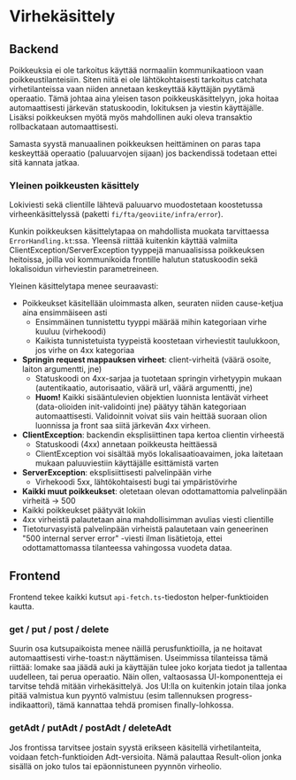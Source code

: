# Virhekäsittely

## Backend

Poikkeuksia ei ole tarkoitus käyttää normaaliin kommunikaatioon vaan poikkeustilanteisiin. Siten niitä ei ole
lähtökohtaisesti tarkoitus catchata virhetilanteissa vaan niiden annetaan keskeyttää käyttäjän pyytämä operaatio. Tämä
johtaa aina yleisen tason poikkeuskäsittelyyn, joka hoitaa automaattisesti järkevän statuskoodin, lokituksen ja viestin
käyttäjälle. Lisäksi poikkeuksen myötä myös mahdollinen auki oleva transaktio rollbackataan automaattisesti.

Samasta syystä manuaalinen poikkeuksen heittäminen on paras tapa keskeyttää operaatio (paluuarvojen sijaan) jos
backendissä todetaan ettei sitä kannata jatkaa.

### Yleinen poikkeusten käsittely

Lokiviesti sekä clientille lähtevä paluuarvo muodostetaan koostetussa virheenkäsittelyssä
(paketti `fi/fta/geoviite/infra/error`).

Kunkin poikkeuksen käsittelytapaa on mahdollista muokata tarvittaessa `ErrorHandling.kt`:ssa. Yleensä riittää kuitenkin
käyttää valmiita ClientException/ServerException tyyppejä manuaalisissa poikkeuksen heitoissa, joilla voi kommunikoida
frontille halutun statuskoodin sekä lokalisoidun virheviestin parametreineen.

Yleinen käsittelytapa menee seuraavasti:

- Poikkeukset käsitellään uloimmasta alken, seuraten niiden cause-ketjua aina ensimmäiseen asti
    - Ensimmäinen tunnistettu tyyppi määrää mihin kategoriaan virhe kuuluu (virhekoodi)
    - Kaikista tunnistetuista tyypeistä koostetaan virheviestit taulukkoon, jos virhe on 4xx kategoriaa
- **Springin request mappauksen virheet**: client-virheitä (väärä osoite, laiton argumentti, jne)
    - Statuskoodi on 4xx-sarjaa ja tuotetaan springin virhetyypin mukaan (autentikaatio, autorisaatio, väärä url, väärä
      argumentti, jne)
    - **Huom!** Kaikki sisääntulevien objektien luonnista lentävät virheet (data-olioiden init-validointi jne) päätyy
      tähän kategoriaan automaattisesti. Validoinnit voivat siis vain heittää suoraan olion luonnissa ja front saa siitä
      järkevän 4xx virheen.
- **ClientException**: backendin eksplisiittinen tapa kertoa clientin virheestä
    - Statuskoodi (4xx) annetaan poikkeusta heittäessä
    - ClientException voi sisältää myös lokalisaatioavaimen, joka laitetaan mukaan paluuviestiin käyttäjälle esittämistä
      varten
- **ServerException**: eksplisiittisesti palvelinpään virhe
    - Virhekoodi 5xx, lähtökohtaisesti bugi tai ympäristövirhe
- **Kaikki muut poikkeukset**: oletetaan olevan odottamattomia palvelinpään virheitä -> 500
- Kaikki poikkeukset päätyvät lokiin
- 4xx virheistä palautetaan aina mahdollisimman avulias viesti clientille
- Tietoturvasyistä palvelinpään virheistä palautetaan vain geneerinen "500 internal server error" -viesti ilman
  lisätietoja, ettei odottamattomassa tilanteessa vahingossa vuodeta dataa.

## Frontend

Frontend tekee kaikki kutsut `api-fetch.ts`-tiedoston helper-funktioiden kautta.

### get / put / post / delete

Suurin osa kutsupaikoista menee näillä perusfunktioilla, ja ne hoitavat automaattisesti virhe-toast:n näyttämisen.
Useimmissa tilanteissa tämä riittää: lomake saa jäädä auki ja käyttäjän tulee joko korjata tiedot ja tallentaa
uudelleen, tai perua operaatio. Näin ollen, valtaosassa UI-komponentteja ei tarvitse tehdä mitään virhekäsittelyä. Jos
UI:lla on kuitenkin jotain tilaa jonka pitää valmistua kun pyyntö valmistuu (esim tallennuksen progress-indikaattori),
tämä kannattaa tehdä promisen finally-lohkossa.

### getAdt / putAdt / postAdt / deleteAdt

Jos frontissa tarvitsee jostain syystä erikseen käsitellä virhetilanteita, voidaan fetch-funktioiden Adt-versioita. Nämä
palauttaa Result-olion jonka sisällä on joko tulos tai epäonnistuneen pyynnön virheolio.
